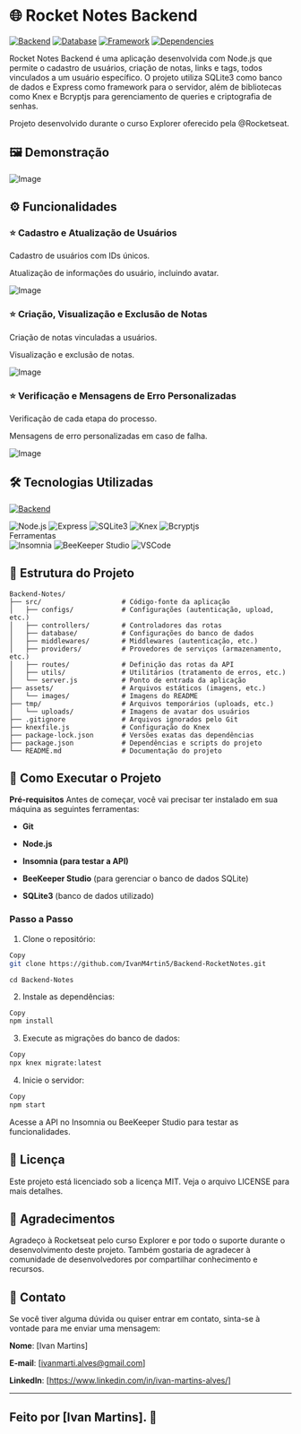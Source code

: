 # 🌐 Rocket Notes Backend

[![Backend](https://img.shields.io/badge/Backend-Node.js-339933?logo=node.js)](https://nodejs.org/)
[![Database](https://img.shields.io/badge/Database-SQLite3-003B57?logo=sqlite)](https://www.sqlite.org/)
[![Framework](https://img.shields.io/badge/Framework-Express-000000?logo=express)](https://expressjs.com/)
[![Dependencies](https://img.shields.io/badge/Dependencies-Knex%20%7C%20Bcryptjs-FF6F61?logo=npm)](https://www.npmjs.com/)

Rocket Notes Backend é uma aplicação desenvolvida com Node.js que permite o cadastro de usuários, criação de notas, links e tags, todos vinculados a um usuário específico. O projeto utiliza SQLite3 como banco de dados e Express como framework para o servidor, além de bibliotecas como Knex e Bcryptjs para gerenciamento de queries e criptografia de senhas.

Projeto desenvolvido durante o curso Explorer oferecido pela @Rocketseat.

## 🖼️ Demonstração
![Image](https://github.com/IvanM4rtin5/Backend-Notes/blob/main/assets/images/287790227-1d3aeb53-965c-4c66-b90c-403203a5226c.png) 


## ⚙️ Funcionalidades

### ⭐ Cadastro e Atualização de Usuários
Cadastro de usuários com IDs únicos.

Atualização de informações do usuário, incluindo avatar.

![Image](https://github.com/IvanM4rtin5/Backend-Notes/blob/main/assets/images/287793361-732acd6a-125a-4533-8df0-362de82c3341.png)

### ⭐ Criação, Visualização e Exclusão de Notas
Criação de notas vinculadas a usuários.

Visualização e exclusão de notas.

![Image](https://github.com/IvanM4rtin5/Backend-Notes/blob/main/assets/images/287793658-9f372a88-2101-4ed5-b1c6-e356b89ce4a3.png)

### ⭐ Verificação e Mensagens de Erro Personalizadas
Verificação de cada etapa do processo.

Mensagens de erro personalizadas em caso de falha.

![Image](https://github.com/IvanM4rtin5/Backend-Notes/blob/main/assets/images/287793822-bdc319bc-09bd-42c9-9b8b-56ead77cab2a.png)


## 🛠️ Tecnologias Utilizadas
[![Backend](https://img.shields.io/badge/Backend-Node.js-339933?logo=node.js)](https://nodejs.org/)

<div align="left"> <img src="https://img.shields.io/badge/Node.js-18.x-339933?logo=node.js" alt="Node.js" /> <img src="https://img.shields.io/badge/Express-4.x-000000?logo=express" alt="Express" /> <img src="https://img.shields.io/badge/SQLite3-3.x-003B57?logo=sqlite" alt="SQLite3" /> <img src="https://img.shields.io/badge/Knex-2.x-FF6F61?logo=npm" alt="Knex" /> <img src="https://img.shields.io/badge/Bcryptjs-2.x-FF6F61?logo=npm" alt="Bcryptjs" /> </div>
Ferramentas
<div align="left"> <img src="https://img.shields.io/badge/Insomnia-2023-5849BE?logo=insomnia" alt="Insomnia" /> <img src="https://img.shields.io/badge/BeeKeeper%20Studio-3.x-FF7139?logo=beekeeper-studio" alt="BeeKeeper Studio" /> <img src="https://img.shields.io/badge/VSCode-1.x-007ACC?logo=visual-studio-code" alt="VSCode" /> </div> 

## 📂 Estrutura do Projeto
```Copy
Backend-Notes/
├── src/                    # Código-fonte da aplicação
│   ├── configs/            # Configurações (autenticação, upload, etc.)
│   ├── controllers/        # Controladores das rotas
│   ├── database/           # Configurações do banco de dados
│   ├── middlewares/        # Middlewares (autenticação, etc.)
│   ├── providers/          # Provedores de serviços (armazenamento, etc.)
│   ├── routes/             # Definição das rotas da API
│   ├── utils/              # Utilitários (tratamento de erros, etc.)
│   └── server.js           # Ponto de entrada da aplicação
├── assets/                 # Arquivos estáticos (imagens, etc.)
│   └── images/             # Imagens do README
├── tmp/                    # Arquivos temporários (uploads, etc.)
│   └── uploads/            # Imagens de avatar dos usuários
├── .gitignore              # Arquivos ignorados pelo Git
├── knexfile.js             # Configuração do Knex
├── package-lock.json       # Versões exatas das dependências
├── package.json            # Dependências e scripts do projeto
└── README.md               # Documentação do projeto
```
## 🎲 Como Executar o Projeto

**Pré-requisitos**
Antes de começar, você vai precisar ter instalado em sua máquina as seguintes ferramentas:

- **Git**

- **Node.js**

- **Insomnia (para testar a API)**

- **BeeKeeper Studio** (para gerenciar o banco de dados SQLite)

- **SQLite3** (banco de dados utilizado)

### Passo a Passo
1. Clone o repositório:

```bash
Copy
git clone https://github.com/IvanM4rtin5/Backend-RocketNotes.git
```
```
cd Backend-Notes
```
2. Instale as dependências:

```bash
Copy
npm install
```
3. Execute as migrações do banco de dados:

```bash
Copy
npx knex migrate:latest
```
4. Inicie o servidor:

```bash
Copy
npm start
```
Acesse a API no Insomnia ou BeeKeeper Studio para testar as funcionalidades.

## 📜 Licença
Este projeto está licenciado sob a licença MIT. Veja o arquivo LICENSE para mais detalhes.

## 🙏 Agradecimentos
Agradeço à Rocketseat pelo curso Explorer e por todo o suporte durante o desenvolvimento deste projeto. Também gostaria de agradecer à comunidade de desenvolvedores por compartilhar conhecimento e recursos.

## 📧 Contato
Se você tiver alguma dúvida ou quiser entrar em contato, sinta-se à vontade para me enviar uma mensagem:

**Nome**: [Ivan Martins]

**E-mail**: [ivanmarti.alves@gmail.com]

**LinkedIn**: [https://www.linkedin.com/in/ivan-martins-alves/]

---
Feito por [Ivan Martins]. 🚀
---
